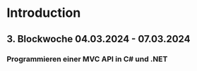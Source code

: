 # Introduction

## 3. Blockwoche 04.03.2024 - 07.03.2024
### Programmieren einer MVC API in C# und .NET

